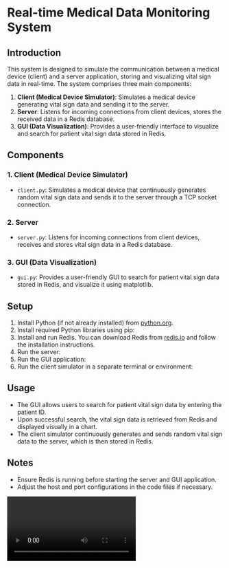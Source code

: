# Real-time Medical Data Monitoring System

## Introduction
This system is designed to simulate the communication between a medical device (client) and a server application, storing and visualizing vital sign data in real-time. The system comprises three main components: 
1. **Client (Medical Device Simulator)**: Simulates a medical device generating vital sign data and sending it to the server.
2. **Server**: Listens for incoming connections from client devices, stores the received data in a Redis database.
3. **GUI (Data Visualization)**: Provides a user-friendly interface to visualize and search for patient vital sign data stored in Redis.

## Components
### 1. Client (Medical Device Simulator)
- `client.py`: Simulates a medical device that continuously generates random vital sign data and sends it to the server through a TCP socket connection.

### 2. Server
- `server.py`: Listens for incoming connections from client devices, receives and stores vital sign data in a Redis database.

### 3. GUI (Data Visualization)
- `gui.py`: Provides a user-friendly GUI to search for patient vital sign data stored in Redis, and visualize it using matplotlib.

## Setup
1. Install Python (if not already installed) from [python.org](https://www.python.org/downloads/).
2. Install required Python libraries using pip:
3. Install and run Redis. You can download Redis from [redis.io](https://redis.io/download) and follow the installation instructions.
4. Run the server:
5. Run the GUI application:
6. Run the client simulator in a separate terminal or environment:

## Usage
- The GUI allows users to search for patient vital sign data by entering the patient ID.
- Upon successful search, the vital sign data is retrieved from Redis and displayed visually in a chart.
- The client simulator continuously generates and sends random vital sign data to the server, which is then stored in Redis.

## Notes
- Ensure Redis is running before starting the server and GUI application.
- Adjust the host and port configurations in the code files if necessary.

<video controls src="Medical Data Monitoring System 2024-05-15 12-35-24.mp4" title="Title"></video>